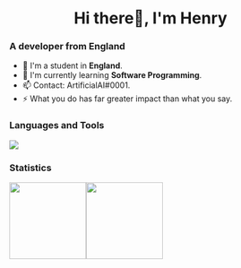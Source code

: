 <h1 align="center">Hi there👋, I'm Henry</h1>

### A developer from England 
- 🔭 I'm a student in **England**.
- 🌱 I'm currently learning **Software Programming**.
- 📫 Contact: ArtificialAI#0001.
- ⚡ What you do has far greater impact than what you say.

### Languages and Tools

![](https://skillicons.dev/icons?i=py,js,cpp,cs,c,discord,electron,express,figma,arduino,linux,lua,mysql,nginx,nodejs,vscode,visualstudio,sentry,css,html,docker,unreal,mongodb,cloudflare,postman&theme=light&perline=6)

### Statistics

<img align="" height="137px" src="https://github-readme-stats-one-rosy.vercel.app/api?username=artificialai223&hide_title=true&hide_border=true&show_icons=true&count_private=true&line_height=21&theme=dracula" /><img align="" height="137px" src="https://github-readme-stats-one-rosy.vercel.app/api/top-langs/?username=artificialai223&hide_title=true&hide_border=true&layout=compact&hide=html&theme=dracula" />

